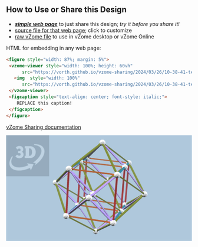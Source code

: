 
## How to Use or Share this Design

 - [***simple web page***](<https://vorth.github.io/vzome-sharing/2024/03/26/10-38-41-test-share-f4/>) to just share this design; *try it before you share it!*
 - [source file for that web page](<https://github.com/vorth/vzome-sharing/edit/main/2024/03/26/10-38-41-test-share-f4/index.md>); click to customize
 - [raw vZome file](<https://raw.githubusercontent.com/vorth/vzome-sharing/main/2024/03/26/10-38-41-test-share-f4/test-share-f4.vZome>) to use in vZome desktop or vZome Online
 
 HTML for embedding in any web page:
 ```html
<figure style="width: 87%; margin: 5%">
  <vzome-viewer style="width: 100%; height: 60vh"
       src="https://vorth.github.io/vzome-sharing/2024/03/26/10-38-41-test-share-f4/test-share-f4.vZome" >
    <img  style="width: 100%"
       src="https://vorth.github.io/vzome-sharing/2024/03/26/10-38-41-test-share-f4/test-share-f4.png" >
  </vzome-viewer>
  <figcaption style="text-align: center; font-style: italic;">
     REPLACE this caption!
  </figcaption>
</figure>
 ```

[vZome Sharing documentation](https://vzome.github.io/vzome/sharing.html#how-it-works)

![Image](<test-share-f4.png>)

